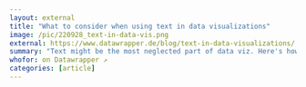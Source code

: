 ```yaml
---
layout: external
title: "What to consider when using text in data visualizations"
image: /pic/220928_text-in-data-vis.png
external: https://www.datawrapper.de/blog/text-in-data-visualizations/
summary: "Text might be the most neglected part of data viz. Here's how to use words well in your next chart or map."
whofor: on Datawrapper ↗
categories: [article]
---
```

